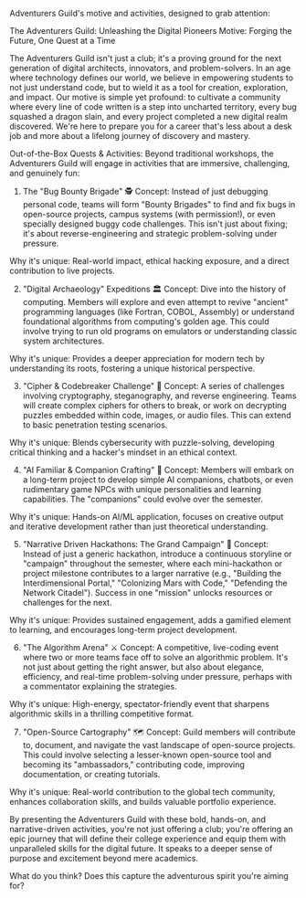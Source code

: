 Adventurers Guild's motive and activities, designed to grab attention:

The Adventurers Guild: Unleashing the Digital Pioneers
Motive: Forging the Future, One Quest at a Time

The Adventurers Guild isn't just a club; it's a proving ground for the next generation of digital architects, innovators, and problem-solvers. In an age where technology defines our world, we believe in empowering students to not just understand code, but to wield it as a tool for creation, exploration, and impact. Our motive is simple yet profound: to cultivate a community where every line of code written is a step into uncharted territory, every bug squashed a dragon slain, and every project completed a new digital realm discovered. We're here to prepare you for a career that's less about a desk job and more about a lifelong journey of discovery and mastery.

Out-of-the-Box Quests & Activities:
Beyond traditional workshops, the Adventurers Guild will engage in activities that are immersive, challenging, and genuinely fun:

1. The "Bug Bounty Brigade" 🕵️
Concept: Instead of just debugging personal code, teams will form "Bounty Brigades" to find and fix bugs in open-source projects, campus systems (with permission!), or even specially designed buggy code challenges. This isn't just about fixing; it's about reverse-engineering and strategic problem-solving under pressure.

Why it's unique: Real-world impact, ethical hacking exposure, and a direct contribution to live projects.

2. "Digital Archaeology" Expeditions 🏛️
Concept: Dive into the history of computing. Members will explore and even attempt to revive "ancient" programming languages (like Fortran, COBOL, Assembly) or understand foundational algorithms from computing's golden age. This could involve trying to run old programs on emulators or understanding classic system architectures.

Why it's unique: Provides a deeper appreciation for modern tech by understanding its roots, fostering a unique historical perspective.

3. "Cipher & Codebreaker Challenge" 🔐
Concept: A series of challenges involving cryptography, steganography, and reverse engineering. Teams will create complex ciphers for others to break, or work on decrypting puzzles embedded within code, images, or audio files. This can extend to basic penetration testing scenarios.

Why it's unique: Blends cybersecurity with puzzle-solving, developing critical thinking and a hacker's mindset in an ethical context.

4. "AI Familiar & Companion Crafting" 🤖
Concept: Members will embark on a long-term project to develop simple AI companions, chatbots, or even rudimentary game NPCs with unique personalities and learning capabilities. The "companions" could evolve over the semester.

Why it's unique: Hands-on AI/ML application, focuses on creative output and iterative development rather than just theoretical understanding.

5. "Narrative Driven Hackathons: The Grand Campaign" 📜
Concept: Instead of just a generic hackathon, introduce a continuous storyline or "campaign" throughout the semester, where each mini-hackathon or project milestone contributes to a larger narrative (e.g., "Building the Interdimensional Portal," "Colonizing Mars with Code," "Defending the Network Citadel"). Success in one "mission" unlocks resources or challenges for the next.

Why it's unique: Provides sustained engagement, adds a gamified element to learning, and encourages long-term project development.

6. "The Algorithm Arena" ⚔️
Concept: A competitive, live-coding event where two or more teams face off to solve an algorithmic problem. It's not just about getting the right answer, but also about elegance, efficiency, and real-time problem-solving under pressure, perhaps with a commentator explaining the strategies.

Why it's unique: High-energy, spectator-friendly event that sharpens algorithmic skills in a thrilling competitive format.

7. "Open-Source Cartography" 🗺️
Concept: Guild members will contribute to, document, and navigate the vast landscape of open-source projects. This could involve selecting a lesser-known open-source tool and becoming its "ambassadors," contributing code, improving documentation, or creating tutorials.

Why it's unique: Real-world contribution to the global tech community, enhances collaboration skills, and builds valuable portfolio experience.

By presenting the Adventurers Guild with these bold, hands-on, and narrative-driven activities, you're not just offering a club; you're offering an epic journey that will define their college experience and equip them with unparalleled skills for the digital future. It speaks to a deeper sense of purpose and excitement beyond mere academics.

What do you think? Does this capture the adventurous spirit you're aiming for?
